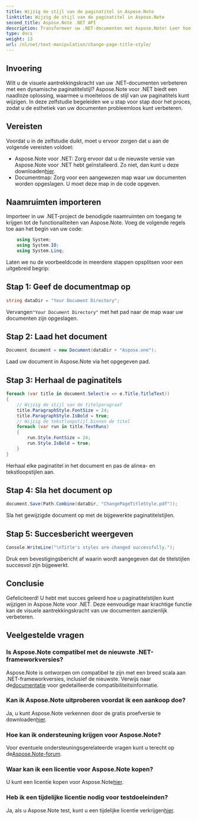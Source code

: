 ```yaml
---
title: Wijzig de stijl van de paginatitel in Aspose.Note
linktitle: Wijzig de stijl van de paginatitel in Aspose.Note
second_title: Aspose.Note .NET API
description: Transformeer uw .NET-documenten met Aspose.Note! Leer hoe u moeiteloos paginatitelstijlen kunt wijzigen. Verbeter de esthetiek in een paar eenvoudige stappen.
type: docs
weight: 13
url: /nl/net/text-manipulation/change-page-title-style/
---
```

## Invoering
Wilt u de visuele aantrekkingskracht van uw .NET-documenten verbeteren met een dynamische paginatitelstijl? Aspose.Note voor .NET biedt een naadloze oplossing, waarmee u moeiteloos de stijl van uw paginatitels kunt wijzigen. In deze zelfstudie begeleiden we u stap voor stap door het proces, zodat u de esthetiek van uw documenten probleemloos kunt verbeteren.
## Vereisten
Voordat u in de zelfstudie duikt, moet u ervoor zorgen dat u aan de volgende vereisten voldoet:
-  Aspose.Note voor .NET: Zorg ervoor dat u de nieuwste versie van Aspose.Note voor .NET hebt geïnstalleerd. Zo niet, dan kunt u deze downloaden[hier](https://releases.aspose.com/note/net/).
- Documentmap: Zorg voor een aangewezen map waar uw documenten worden opgeslagen. U moet deze map in de code opgeven.
## Naamruimten importeren
Importeer in uw .NET-project de benodigde naamruimten om toegang te krijgen tot de functionaliteiten van Aspose.Note. Voeg de volgende regels toe aan het begin van uw code:
```csharp
    using System;
    using System.IO;
    using System.Linq;
```
Laten we nu de voorbeeldcode in meerdere stappen opsplitsen voor een uitgebreid begrip:
## Stap 1: Geef de documentmap op
```csharp
string dataDir = "Your Document Directory";
```
 Vervangen`"Your Document Directory"` met het pad naar de map waar uw documenten zijn opgeslagen.
## Stap 2: Laad het document
```csharp
Document document = new Document(dataDir + "Aspose.one");
```
Laad uw document in Aspose.Note via het opgegeven pad.
## Stap 3: Herhaal de paginatitels
```csharp
foreach (var title in document.Select(e => e.Title.TitleText))
{
    // Wijzig de stijl van de titelparagraaf
    title.ParagraphStyle.FontSize = 24;
    title.ParagraphStyle.IsBold = true;
    // Wijzig de tekstloopstijl binnen de titel
    foreach (var run in title.TextRuns)
    {
        run.Style.FontSize = 24;
        run.Style.IsBold = true;
    }
}
```
Herhaal elke paginatitel in het document en pas de alinea- en tekstloopstijlen aan.
## Stap 4: Sla het document op
```csharp
document.Save(Path.Combine(dataDir, "ChangePageTitleStyle.pdf"));
```
Sla het gewijzigde document op met de bijgewerkte paginatitelstijlen.
## Stap 5: Succesbericht weergeven
```csharp
Console.WriteLine("\nTitle's styles are changed successfully.");
```
Druk een bevestigingsbericht af waarin wordt aangegeven dat de titelstijlen succesvol zijn bijgewerkt.
## Conclusie
Gefeliciteerd! U hebt met succes geleerd hoe u paginatitelstijlen kunt wijzigen in Aspose.Note voor .NET. Deze eenvoudige maar krachtige functie kan de visuele aantrekkingskracht van uw documenten aanzienlijk verbeteren.
## Veelgestelde vragen
### Is Aspose.Note compatibel met de nieuwste .NET-frameworkversies?
 Aspose.Note is ontworpen om compatibel te zijn met een breed scala aan .NET-frameworkversies, inclusief de nieuwste. Verwijs naar de[documentatie](https://reference.aspose.com/note/net/) voor gedetailleerde compatibiliteitsinformatie.
### Kan ik Aspose.Note uitproberen voordat ik een aankoop doe?
 Ja, u kunt Aspose.Note verkennen door de gratis proefversie te downloaden[hier](https://releases.aspose.com/).
### Hoe kan ik ondersteuning krijgen voor Aspose.Note?
 Voor eventuele ondersteuningsgerelateerde vragen kunt u terecht op de[Aspose.Note-forum](https://forum.aspose.com/c/note/28).
### Waar kan ik een licentie voor Aspose.Note kopen?
 U kunt een licentie kopen voor Aspose.Note[hier](https://purchase.aspose.com/buy).
### Heb ik een tijdelijke licentie nodig voor testdoeleinden?
 Ja, als u Aspose.Note test, kunt u een tijdelijke licentie verkrijgen[hier](https://purchase.aspose.com/temporary-license/).